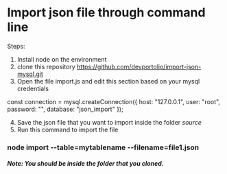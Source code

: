 # Import json file through command line

Steps:
1. Install node on the environment
2. clone this repository https://github.com/devportolio/import-json-mysql.git
3. Open the file import.js and edit this section based on your mysql credentials

const connection = mysql.createConnection({
  host: "127.0.0.1",
  user: "root",
  password: "",
  database: "json_import"
});

4. Save the json file that you want to import inside the folder _source_
5. Run this command to import the file
### node import --table=mytablename --filename=file1.json

##### Note: You should be inside the folder that you cloned.
